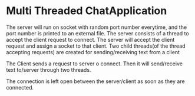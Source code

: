 Multi Threaded ChatApplication
===============

The server will run on socket with random port number everytime, and the port number is printed to an external file.
The server consists of a thread to accept the client request to connect.
The server will accept the client request and assign a socket to that client.
Two child threads(of the thread accepting requests) are created for sending/receiving text from a client

The Client sends a request to server o connect.
Then it will send/receive text to/server through two threads.

The connection is left open between the server/client as soon as they are connected.
